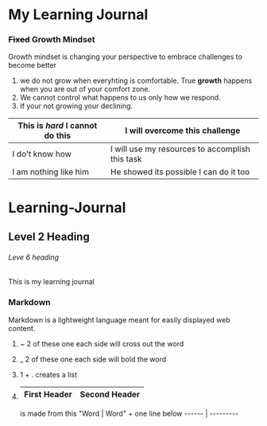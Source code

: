 
# My Learning Journal

### ~~Fixed~~ Growth Mindset

Growth mindset is changing your perspective to embrace challenges to become better
1. we do not grow when everyhting is comfortable. True __growth__ happens when you are out of your comfort zone.
1. We cannot control what happens to us only how we respond. 
1. If your not growing your declining.

This is *hard* I cannot do this | I will overcome this challenge
------------------------------|-------------------------------
I do't know how | I will use my resources to accomplish this task
I am nothing like him | He showed its possible I can do it too


# Learning-Journal
## Level 2 Heading
###### Leve 6 heading

This is my learning journal
### Markdown

Markdown is a lightweight language meant for easily displayed web content.

1. _~_ 2 of these one each side will cross out the word
1. _ 2 of these one each side will bold the word
1.  1 + .  creates a list
1. First Header | Second Header
   -------------|--------------                
   
   is made from this "Word | Word" + one line below ------ | ---------
   
   
   
   
